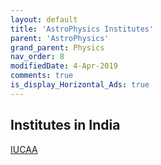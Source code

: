 ```yaml
---
layout: default
title: 'AstroPhysics Institutes'
parent: 'AstroPhysics'
grand_parent: Physics
nav_order: 8
modifiedDate: 4-Apr-2019
comments: true
is_display_Horizontal_Ads: true
---
```


## Institutes in India
[IUCAA](https://www.iucaa.in/)